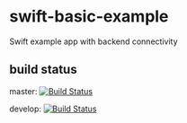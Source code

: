 # swift-basic-example
Swift example app with backend connectivity

## build status


master: [![Build Status](https://travis-ci.org/kosiara/swift-basic-example.svg?branch=master)](https://travis-ci.org/kosiara/swift-basic-example)


develop: [![Build Status](https://travis-ci.org/kosiara/swift-basic-example.svg?branch=develop)](https://travis-ci.org/kosiara/swift-basic-example)
